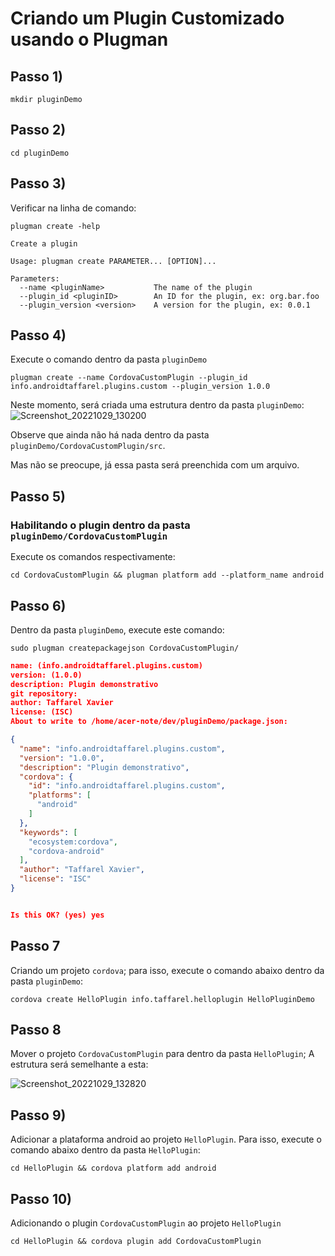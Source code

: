 # Criando um Plugin Customizado usando o Plugman

## Passo 1) 
```
mkdir pluginDemo
```

## Passo 2)
```
cd pluginDemo
```

## Passo 3)
Verificar na linha de comando:
```
plugman create -help
```

```shel 
Create a plugin

Usage: plugman create PARAMETER... [OPTION]...

Parameters:
  --name <pluginName>           The name of the plugin
  --plugin_id <pluginID>        An ID for the plugin, ex: org.bar.foo
  --plugin_version <version>    A version for the plugin, ex: 0.0.1
```
## Passo 4)
Execute o comando dentro da pasta `pluginDemo`

```
plugman create --name CordovaCustomPlugin --plugin_id info.androidtaffarel.plugins.custom --plugin_version 1.0.0
```

Neste momento, será criada uma estrutura dentro da pasta `pluginDemo`: <br/>
![Screenshot_20221029_130200](https://user-images.githubusercontent.com/7841603/198841393-d44f5807-d96b-47d3-9610-8fe995e9d527.png)

Observe que ainda não há nada dentro da pasta `pluginDemo/CordovaCustomPlugin/src`.

Mas não se preocupe, já essa pasta será preenchida com um arquivo.

## Passo 5)
### Habilitando o plugin dentro da pasta `pluginDemo/CordovaCustomPlugin`
Execute os comandos respectivamente:
```
cd CordovaCustomPlugin && plugman platform add --platform_name android
```
## Passo 6)
Dentro da pasta `pluginDemo`, execute este comando:
```
sudo plugman createpackagejson CordovaCustomPlugin/
```
```json
name: (info.androidtaffarel.plugins.custom) 
version: (1.0.0) 
description: Plugin demonstrativo
git repository: 
author: Taffarel Xavier
license: (ISC) 
About to write to /home/acer-note/dev/pluginDemo/package.json:

{
  "name": "info.androidtaffarel.plugins.custom",
  "version": "1.0.0",
  "description": "Plugin demonstrativo",
  "cordova": {
    "id": "info.androidtaffarel.plugins.custom",
    "platforms": [
      "android"
    ]
  },
  "keywords": [
    "ecosystem:cordova",
    "cordova-android"
  ],
  "author": "Taffarel Xavier",
  "license": "ISC"
}


Is this OK? (yes) yes
```
## Passo 7
Criando um projeto `cordova`; para isso, execute o comando abaixo dentro da pasta `pluginDemo`:
```
cordova create HelloPlugin info.taffarel.helloplugin HelloPluginDemo
```
## Passo 8
Mover o projeto `CordovaCustomPlugin` para dentro da pasta `HelloPlugin`;
A estrutura será semelhante a esta:

![Screenshot_20221029_132820](https://user-images.githubusercontent.com/7841603/198842586-de786743-e2fb-4ec0-aef6-d606dea4d276.png)

## Passo 9)
Adicionar a plataforma android ao projeto `HelloPlugin`.
Para isso, execute o comando abaixo dentro da pasta `HelloPlugin`:
```
cd HelloPlugin && cordova platform add android
```

## Passo 10)
Adicionando o plugin `CordovaCustomPlugin` ao projeto `HelloPlugin`
```
cd HelloPlugin && cordova plugin add CordovaCustomPlugin
```

